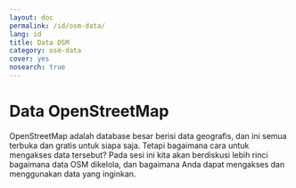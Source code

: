 ```yaml
---
layout: doc
permalink: /id/osm-data/
lang: id
title: Data OSM
category: osm-data
cover: yes
nosearch: true
---
```


Data OpenStreetMap
==================
OpenStreetMap adalah database besar berisi data geografis, dan ini semua terbuka dan gratis untuk siapa
saja. Tetapi bagaimana cara untuk mengakses data tersebut? Pada sesi ini kita akan berdiskusi
lebih rinci bagaimana data OSM dikelola, dan bagaimana Anda dapat mengakses dan menggunakan
data yang inginkan. 

<!--
Kita akan membahas:

*	Data OSM: Gambaran Umum
*	Format File Geografis dan file .osm
*	Cara Mendapatkan Data
*	Data OSM dan Database
*	Manipulasi file OSM dengan Osmosis
*	OverPass API
-->